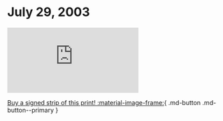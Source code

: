 # July 29, 2003

![](https://www.achewood.com/comic.php?date=07292003)

[Buy a signed strip of this print! :material-image-frame:](https://achewood-holiday-pop-up.myshopify.com/products/strip#07292003){ .md-button .md-button--primary }

